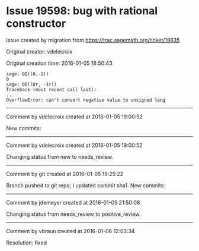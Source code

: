 # Issue 19598: bug with rational constructor

Issue created by migration from https://trac.sagemath.org/ticket/19835

Original creator: vdelecroix

Original creation time: 2016-01-05 18:50:43


```
sage: QQ((0,-1))
0
sage: QQ((0r, -1r))
Traceback (most recent call last):
...
OverflowError: can't convert negative value to unsigned long
```



---

Comment by vdelecroix created at 2016-01-05 19:00:52

New commits:


---

Comment by vdelecroix created at 2016-01-05 19:00:52

Changing status from new to needs_review.


---

Comment by git created at 2016-01-05 19:25:22

Branch pushed to git repo; I updated commit sha1. New commits:


---

Comment by jdemeyer created at 2016-01-05 21:50:08

Changing status from needs_review to positive_review.


---

Comment by vbraun created at 2016-01-06 12:03:34

Resolution: fixed
